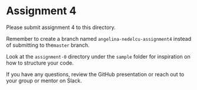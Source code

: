 # Assignment 4

Please submit assignment 4 to this directory.

Remember to create a branch named `angelina-nedelcu-assignment4` instead of submitting to
the`master` branch.

Look at the `assignment-0` directory under the `sample` folder for inspiration
on how to structure your code.

If you have any questions, review the GitHub presentation or reach out to your
group or mentor on Slack.
